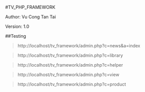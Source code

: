 #TV_PHP_FRAMEWORK

Author: Vu Cong Tan Tai

Version: 1.0

##Testing

>http://localhost/tv_framework/admin.php?c=news&a=index

>http://localhost/tv_framework/admin.php?c=library

>http://localhost/tv_framework/admin.php?c=helper

>http://localhost/tv_framework/admin.php?c=view

>http://localhost/tv_framework/admin.php?c=product


